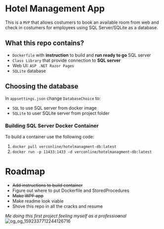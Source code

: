 # Hotel Management App
This is a `MVP` that allows costumers to book an available room 
from web and check in costumers for employees using SQL Server/SQLite 
as a database.


## What this repo contains?
* `Dockerfile` with **instruction** to build and **run ready to go** SQL server
* `Class Library` that provide connection to **SQL server**
* Web UI: `ASP .NET Razor Pages`
* `SQLite` database

## Choosing the database
In `appsettings.json` change `DatabaseChoice` to:
* `SQL` to use SQL server from docker image
* `SQLite` to user SQLite server from project folder

### Building SQL Server Docker Container
To build a container use the following code: <br/>
1. `docker pull verconline/hotelmanagment-db:latest` <br/>
2. `docker run -p 11433:1433 -d verconline/hotelmanagment-db:latest`

# Roadmap
* ~~Add instructions to build container~~
* Figure out where to put Dockerfile and StoredProcedures
* ~~Make WPF app~~
* Make readme look viable
* Shove this repo in all the cracks and resume

*Me doing this first project feeling myself as a professio~~a~~nal*
![og_og_1592337712244126716](https://github.com/verc-online/HotelManagement/assets/156561131/99f39daa-c7e9-456e-95d2-c0d22bbc6a3d)
